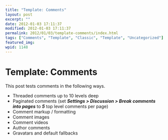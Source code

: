 ```yaml
---
title: "Template: Comments"
layout: post
excerpt: ""
date: 2012-01-03 17:11:37
modified: 2012-01-03 17:11:37
permalink: 2012/01/03/template-comments/index.html
tags: ["Comments", "Template", "Classic", "Template", "Uncategorized"]
featured_img: 
wpid: 1148
---
```


# Template: Comments

This post tests comments in the following ways.

- Threaded comments up to 10 levels deep
- Paginated comments (set ***Settings &gt; Discussion &gt; Break comments into pages*** to ***5*** top level comments per page)
- Comment markup / formatting
- Comment images
- Comment videos
- Author comments
- Gravatars and default fallbacks